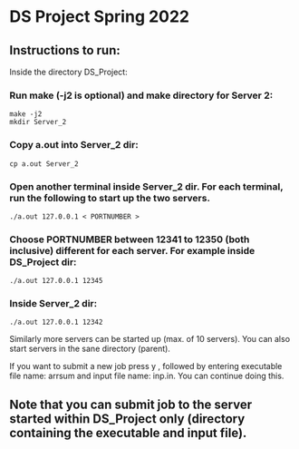 # DS Project Spring 2022

## Instructions to run:

Inside the directory DS_Project:

### Run make (-j2 is optional) and make directory for Server 2:
```
make -j2
mkdir Server_2
```
### Copy a.out into Server_2 dir:
```
cp a.out Server_2
```
### Open another terminal inside Server_2 dir. For each terminal, run the following to start up the two servers. 
```
./a.out 127.0.0.1 < PORTNUMBER >
```
### Choose PORTNUMBER between 12341 to 12350 (both inclusive) different for each server. For example inside DS_Project dir:
```
./a.out 127.0.0.1 12345
```
### Inside Server_2 dir:
```
./a.out 127.0.0.1 12342
```
Similarly more servers can be started up (max. of 10 servers). You can also start servers in the sane directory (parent).

If you want to submit a new job press y , followed by entering executable file name: arrsum and input file name: inp.in. You can continue doing this.

## Note that you can submit job to the server started within DS_Project only (directory containing the executable and input file).


